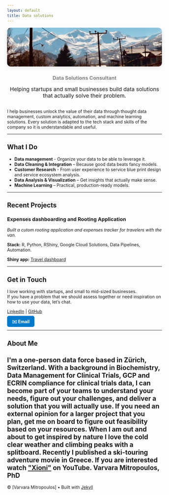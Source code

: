 ```yaml
---
layout: default
title: Data solutions
---
```


<head>
  <title>Your Business Name – Clinical data management / data science solutions / Datenanalyse / Datenbasierte Lösungen</title>
  <meta name="description" content="A company offering Data management, Data Cleaning & Integration, Customer Research, Data Analysis and Visualization, Practical, production-ready models. Located in Zurich, Switzerland. Unternehmen für Daten management, Daten Aufbereitung & Integration, management Klinischer Daten, Kunden analyse, user experience, Daten Analyse and Visualisierung, machinelles lernen. In Zürich Schweiz. />
  <meta name="robots" content="index, follow" />
  <meta name="author" content="Varvara Mitropoulos" />
</head>

<!-- 🔥 Hero Header Section -->
<div style="text-align: center; margin-bottom: 2rem;">
  <img src="assets/banner.jpg" alt="Banner" style="max-width: 100%; border-radius: 12px; box-shadow: 0 4px 12px rgba(0,0,0,0.1); margin-bottom: 1.5rem;">
  
 <!-- <h1 style="margin-bottom: 0.2rem;">Varvara Mitropoulos, PhD</h1> -->
  <h3 style="color: gray; margin-top: 0;">Data Solutions Consultant</h3>

  <p style="max-width: 600px; margin: 1rem auto; font-size: 1.1rem;">
    Helping startups and small businesses build data solutions that actually solve their problem.
  </p>

  </a>
</div>



I help businesses unlock the value of their data through thought data management, custom analytics, automation, and machine learning solutions.
Every solution is adapted to the tech stack and skills of the company so it is understandable and useful.

---

## What I Do

-  **Data management** - Organize your data to be able to leverage it.
-  **Data Cleaning & Integration** – Because good data beats fancy models.
-  **Customer Research** - From user experience to service blue print design and service ecosystem analysis.
-  **Data Analysis & Visualization** – Get insights that actually make sense.
-  **Machine Learning** – Practical, production-ready models.

---

## Recent Projects

### Expenses dashboarding and Rooting Application
*Built a cutom rooting application and expenses tracker for travelers with the van.*

**Stack:** R, Python, RShiny, Google Cloud Solutions, Data Pipelines, Automation.

**Shiny app:**  [Travel dashboard](https://varvara-mitro.shinyapps.io/TEST_VanLifeDash/)

---

## Get in Touch

I love working with startups, and small to mid-sized businesses.  
If you have a problem that we should assess together or need inspiration on how to use your data, let’s chat.

 [LinkedIn](https://linkedin.com/in/varvara-mitropoulos) | [GitHub](https://github.com/varvi)

 <a href="mailto:varvaramitropoulos@gmail.com" style="text-decoration: none; color: white; background-color: #007ACC; padding: 0.6rem 1rem; border-radius: 6px; font-weight: bold;">
    ✉️ Email
  </a>
  
---

## About Me

I'm a one-person data force based in Zürich, Switzerland. With a background in Biochemistry, Data Management for Clinical Trials, GCP and ECRIN compliance for clinical trials data, I can become part of your teams to understand your needs, figure out your challenges, and deliver a solution that you will actually use. If you need an external opinion for a larger project that you plan, get me on board to figure out feasibility based on your resources.
When I am out and about to get inspired by nature I love the cold clear weather and climbing peaks with a splitboard.
Recently I published a ski-touring adventure movie in Greece. If you are interested watch ["Xioni"](https://youtu.be/GAzRcDvd91g) on YouTube.
Varvara Mitropoulos, PhD
---

© [Varvara Mitropoulos] • Built with [Jekyll](https://jekyllrb.com)️
